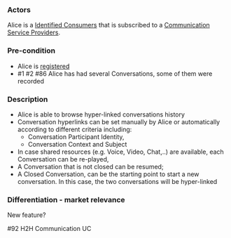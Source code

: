 ### Actors

Alice is a [Identified Consumers](https://github.com/reTHINK-project/use-cases/blob/master/docs/D1.1/business-models/business-roles.md#identified-service-consumer) that is subscribed to a [Communication Service Providers](../blob/master/docs/D1.1/business-models/business-roles.md#communication-service-provider-csp).
### Pre-condition
- Alice is [registered](https://github.com/reTHINK-project/use-cases/blob/master/docs/User%20Authentication%20and%20Registration.md) 
- #1 #2 #86 Alice has had several Conversations, some of them were recorded 
### Description
- Alice is able to browse hyper-linked conversations history
- Conversation hyperlinks can be set manually by Alice or automatically according to different criteria including:
  - Conversation Participant Identity, 
  - Conversation Context and Subject 
- In case shared resources (e.g. Voice, Video, Chat,..) are available, each Conversation can be re-played,
- A Conversation that is not closed can be resumed;
- A  Closed Conversation, can be the starting point to start a new conversation. In this case, the two conversations will be hyper-linked
### Differentiation - market relevance

New feature?

#92 H2H Communication UC
